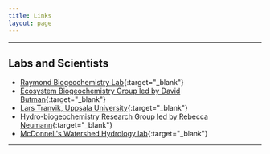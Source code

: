 ```yaml
---
title: Links
layout: page
---
```


---
## Labs and Scientists

- [Raymond Biogeochemistry Lab](http://environment.yale.edu/raymond-lab/){:target="_blank"} 
- [Ecosystem Biogeochemistry Group led by David Butman](http://www.thebutmanlab.com/){:target="_blank"}
- [Lars Tranvik, Uppsala University](http://katalog.uu.se/profile/?id=N99-414){:target="_blank"}
- [Hydro-biogeochemistry Research Group led by Rebecca Neumann](http://faculty.washington.edu/rbneum/index.html){:target="_blank"}
- [McDonnell's Watershed Hydrology lab](http://www.usask.ca/watershed/){:target="_blank"}

---

